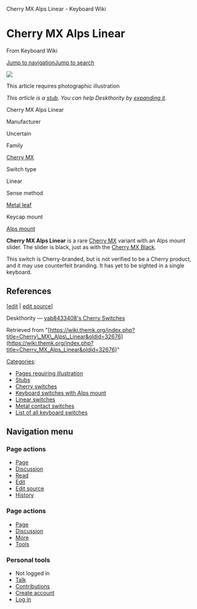 Cherry MX Alps Linear - Keyboard Wiki

Cherry MX Alps Linear
=====================

From Keyboard Wiki 

[Jump to navigation](https://wiki.themk.org/index.php/Cherry_MX_Alps_Linear#column-one)[Jump to search](https://wiki.themk.org/index.php/Cherry_MX_Alps_Linear#searchInput)

![](https://wiki.themk.org/images/1/1a/Template_icon--Illustration.png)

This article requires photographic illustration

*This article is a [stub](https://wiki.themk.org/index.php/Deskthority:stub "Deskthority:stub"). You can help Deskthority by [expanding it](https://wiki.themk.org/index.php?title=Cherry_MX_Alps_Linear&action=edit).*

Cherry MX Alps Linear

Manufacturer

Uncertain

Family

[Cherry MX](https://wiki.themk.org/index.php/Cherry_MX "Cherry MX")

Switch type

Linear

Sense method

[Metal leaf](https://wiki.themk.org/index.php/Contact_mechanism#Metal_leaf "Contact mechanism")

Keycap mount

[Alps mount](https://wiki.themk.org/index.php/Keycap_mount#Alps_mount "Keycap mount")

**Cherry MX Alps Linear** is a rare [Cherry MX](https://wiki.themk.org/index.php/Cherry_MX "Cherry MX") variant with an Alps mount slider.<ref name="yab8433408" /> The slider is black, just as with the [Cherry MX Black](https://wiki.themk.org/index.php/Cherry_MX_Black "Cherry MX Black").

This switch is Cherry-branded, but is not verified to be a Cherry product, and it may use counterfeit branding. It has yet to be sighted in a single keyboard.

References
----------

\[[edit](https://wiki.themk.org/index.php?title=Cherry_MX_Alps_Linear&veaction=edit&section=1 "Edit section: References") | [edit source](https://wiki.themk.org/index.php?title=Cherry_MX_Alps_Linear&action=edit&section=1 "Edit section's source code: References")\]

<references> <ref name="yab8433408">Deskthority — [yab8433408's Cherry Switches](http://deskthority.net/photos-videos-f8/yab8433408-s-cherry-switches-t2149.html)</ref> </references>

Retrieved from "[https://wiki.themk.org/index.php?title=Cherry\_MX\_Alps\_Linear&oldid=32676](https://wiki.themk.org/index.php?title=Cherry_MX_Alps_Linear&oldid=32676)"

[Categories](https://wiki.themk.org/index.php/Special:Categories "Special:Categories"):

*   [Pages requiring illustration](https://wiki.themk.org/index.php/Category:Pages_requiring_illustration "Category:Pages requiring illustration")
*   [Stubs](https://wiki.themk.org/index.php/Category:Stubs "Category:Stubs")
*   [Cherry switches](https://wiki.themk.org/index.php/Category:Cherry_switches "Category:Cherry switches")
*   [Keyboard switches with Alps mount](https://wiki.themk.org/index.php/Category:Keyboard_switches_with_Alps_mount "Category:Keyboard switches with Alps mount")
*   [Linear switches](https://wiki.themk.org/index.php/Category:Linear_switches "Category:Linear switches")
*   [Metal contact switches](https://wiki.themk.org/index.php/Category:Metal_contact_switches "Category:Metal contact switches")
*   [List of all keyboard switches](https://wiki.themk.org/index.php/Category:List_of_all_keyboard_switches "Category:List of all keyboard switches")

Navigation menu
---------------

### Page actions

*   [Page](https://wiki.themk.org/index.php/Cherry_MX_Alps_Linear "View the content page [c]")
*   [Discussion](https://wiki.themk.org/index.php?title=Talk:Cherry_MX_Alps_Linear&action=edit&redlink=1 "Discussion about the content page (page does not exist) [t]")
*   [Read](https://wiki.themk.org/index.php/Cherry_MX_Alps_Linear)
*   [Edit](https://wiki.themk.org/index.php?title=Cherry_MX_Alps_Linear&veaction=edit "Edit this page [v]")
*   [Edit source](https://wiki.themk.org/index.php?title=Cherry_MX_Alps_Linear&action=edit "Edit the source code of this page [e]")
*   [History](https://wiki.themk.org/index.php?title=Cherry_MX_Alps_Linear&action=history "Past revisions of this page [h]")

### Page actions

*   [Page](https://wiki.themk.org/index.php/Cherry_MX_Alps_Linear "Page")
*   [Discussion](https://wiki.themk.org/index.php?title=Talk:Cherry_MX_Alps_Linear&action=edit&redlink=1 " (page does not exist)")
*   [More](https://wiki.themk.org/index.php/Cherry_MX_Alps_Linear#p-cactions)
*   [Tools](https://wiki.themk.org/index.php/Cherry_MX_Alps_Linear#p-tb "Tools")

### Personal tools

*   Not logged in
*   [Talk](https://wiki.themk.org/index.php/Special:MyTalk "Discussion about edits from this IP address [n]")
*   [Contributions](https://wiki.themk.org/index.php/Special:MyContributions "A list of edits made from this IP address [y]")
*   [Create account](https://wiki.themk.org/index.php?title=Special:CreateAccount&returnto=Cherry+MX+Alps+Linear "You are encouraged to create an account and log in; however, it is not mandatory")
*   [Log in](https://wiki.themk.org/index.php?title=Special:UserLogin&returnto=Cherry+MX+Alps+Linear "You are encouraged to log in; however, it is not mandatory [o]")

[](https://wiki.themk.org/index.php/Main_Page) [](https://wiki.themk.org/index.php/Cherry_MX_Alps_Linear#sidebar "Jump to navigation")[](https://wiki.themk.org/index.php/Cherry_MX_Alps_Linear#p-personal "user tools")[](https://wiki.themk.org/index.php/Cherry_MX_Alps_Linear#globalWrapper "back to top")